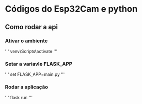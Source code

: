 # Códigos do Esp32Cam e python


## Como rodar a api

### Ativar o ambiente

'''
venv\Scripts\activate
'''

### Setar a variavle FLASK_APP

'''
set FLASK_APP=main.py
'''

### Rodar a aplicação

'''
flask run
'''